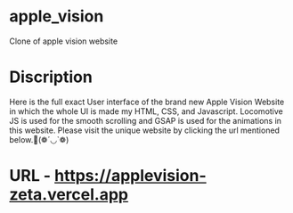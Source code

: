 # apple_vision
 Clone of apple vision website
# Discription
 Here is the full exact User interface of the brand new Apple Vision Website in which the whole UI is made my HTML, CSS, and Javascript.
 Locomotive JS is used for the smooth scrolling and GSAP is used for the animations in this website. 
 Please visit the unique website by clicking the url mentioned below.🙏(❁´◡`❁)


# URL - https://applevision-zeta.vercel.app
